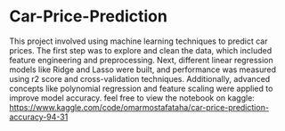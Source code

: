 # Car-Price-Prediction
This project involved using machine learning techniques to predict car prices. The first step was to explore and clean the data, which included feature engineering and preprocessing. Next, different linear regression models like Ridge and Lasso were built, and performance was measured using r2 score and cross-validation techniques. Additionally, advanced concepts like polynomial regression and feature scaling were applied to improve model accuracy.
feel free to view the notebook on kaggle: https://www.kaggle.com/code/omarmostafataha/car-price-prediction-accuracy-94-31
